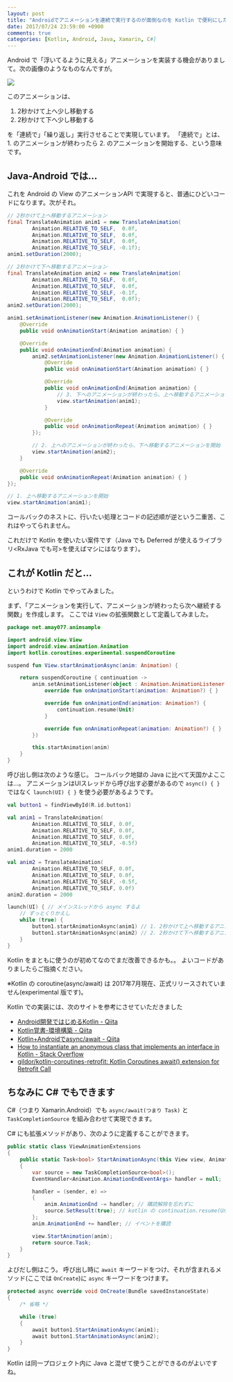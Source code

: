 ```yaml
---
layout: post
title: "Androidでアニメーションを連続で実行するのが面倒なのを Kotlin で便利にした話"
date: 2017/07/24 23:59:00 +0900
comments: true
categories: [Kotlin, Android, Java, Xamarin, C#]
---
```

Android で「浮いてるように見える」アニメーションを実装する機会がありまして。次の画像のようなものなんですが。
<!--more-->

![](http://blog.amay077.net/assets/images/posts/concat_animations_with_kotlin_01.gif)

このアニメーションは、

1. 2秒かけて上へ少し移動する
2. 2秒かけて下へ少し移動する

を「連続で」「繰り返し」実行させることで実現しています。
「連続で」とは、 1. のアニメーションが終わったら 2. のアニメーションを開始する、という意味です。

## Java-Android では…

これを Android の View のアニメーションAPI で実現すると、普通にひどいコードになります。次がそれ。

```Java
// 2秒かけて上へ移動するアニメーション
final TranslateAnimation anim1 = new TranslateAnimation(
        Animation.RELATIVE_TO_SELF,  0.0f,
        Animation.RELATIVE_TO_SELF,  0.0f,
        Animation.RELATIVE_TO_SELF,  0.0f,
        Animation.RELATIVE_TO_SELF, -0.1f);
anim1.setDuration(2000);

// 2秒かけて下へ移動するアニメーション
final TranslateAnimation anim2 = new TranslateAnimation(
        Animation.RELATIVE_TO_SELF,  0.0f,
        Animation.RELATIVE_TO_SELF,  0.0f,
        Animation.RELATIVE_TO_SELF, -0.1f,
        Animation.RELATIVE_TO_SELF,  0.0f);
anim2.setDuration(2000);

anim1.setAnimationListener(new Animation.AnimationListener() {
    @Override
    public void onAnimationStart(Animation animation) { }

    @Override
    public void onAnimationEnd(Animation animation) {
        anim2.setAnimationListener(new Animation.AnimationListener() {
            @Override
            public void onAnimationStart(Animation animation) { }

            @Override
            public void onAnimationEnd(Animation animation) {
                // 3. 下へのアニメーションが終わったら、上へ移動するアニメーションをまた開始
                view.startAnimation(anim1);
            }

            @Override
            public void onAnimationRepeat(Animation animation) { }
        });

        // 2. 上へのアニメーションが終わったら、下へ移動するアニメーションを開始
        view.startAnimation(anim2);
    }

    @Override
    public void onAnimationRepeat(Animation animation) { }
});

// 1. 上へ移動するアニメーションを開始
view.startAnimation(anim1);
```

コールバックのネストに、行いたい処理とコードの記述順が逆という二重苦、これはやってられません。

これだけで Kotlin を使いたい案件です（Java でも Deferred が使えるライブラリ<RxJava でも可>を使えばマシにはなります）。

## これが Kotlin だと…

というわけで Kotlin でやってみました。

まず、「アニメーションを実行して、アニメーションが終わったら次へ継続する関数」を作成します。
ここでは ``View`` の拡張関数として定義してみました。

```kotlin
package net.amay077.animsample

import android.view.View
import android.view.animation.Animation
import kotlin.coroutines.experimental.suspendCoroutine

suspend fun View.startAnimationAsync(anim: Animation) {

    return suspendCoroutine { continuation ->
        anim.setAnimationListener(object : Animation.AnimationListener {
            override fun onAnimationStart(animation: Animation?) { }

            override fun onAnimationEnd(animation: Animation?) {
                continuation.resume(Unit)
            }

            override fun onAnimationRepeat(animation: Animation?) { }
        })

        this.startAnimation(anim)
    }
}
```

呼び出し側は次のような感じ。
コールバック地獄の Java に比べて天国かよここは…。
アニメーションはUIスレッドから呼び出す必要があるので ``async() { }`` ではなく ``launch(UI) { }`` を使う必要があるようです。

```kotlin
val button1 = findViewById(R.id.button1)

val anim1 = TranslateAnimation(
        Animation.RELATIVE_TO_SELF, 0.0f,
        Animation.RELATIVE_TO_SELF, 0.0f,
        Animation.RELATIVE_TO_SELF, 0.0f,
        Animation.RELATIVE_TO_SELF, -0.5f)
anim1.duration = 2000

val anim2 = TranslateAnimation(
        Animation.RELATIVE_TO_SELF, 0.0f,
        Animation.RELATIVE_TO_SELF, 0.0f,
        Animation.RELATIVE_TO_SELF, -0.5f,
        Animation.RELATIVE_TO_SELF, 0.0f)
anim2.duration = 2000

launch(UI) { // メインスレッドから async するよ
    // ずっとくりかえし
    while (true) {
        button1.startAnimationAsync(anim1) // 1. 2秒かけて上へ移動するアニメーションを実行
        button1.startAnimationAsync(anim2) // 2. 2秒かけて下へ移動するアニメーションを実行
    }
}
```

Kotlin をまともに使うのが初めてなのでまだ改善できるかも。。
よいコードがありましたらご指摘ください。

※Kotlin の coroutine(async/await) は 2017年7月現在、正式リリースされていません(experimental 版です)。

Kotlin での実装には、次のサイトを参考にさせていただきました

* [Android開発ではじめるKotlin - Qiita](http://qiita.com/Kogarasi/items/4bd0a37763b057e9d796)
* [Kotlin覚書-環境構築 - Qiita](http://qiita.com/ke__kyukyun1828/items/c4c321650d888765140e)
* [Kotlin+Androidでasync/await - Qiita](http://qiita.com/k-kagurazaka@github/items/702c92bc3381af36db12)
* [How to instantiate an anonymous class that implements an interface in Kotlin - Stack Overflow](https://stackoverflow.com/questions/37805860/how-to-instantiate-an-anonymous-class-that-implements-an-interface-in-kotlin)
* [gildor/kotlin-coroutines-retrofit: Kotlin Coroutines await() extension for Retrofit Call](https://github.com/gildor/kotlin-coroutines-retrofit)

## ちなみに C# でもできます

C#（つまり Xamarin.Android）でも ``async/await(つまり Task)`` と ``TaskCompletionSource`` を組み合わせて実現できます。

C# にも拡張メソッドがあり、次のように定義することができます。

```C#
public static class ViewAnimationExtensions
{
    public static Task<bool> StartAnimationAsync(this View view, Animation anim)
    {
        var source = new TaskCompletionSource<bool>();
        EventHandler<Animation.AnimationEndEventArgs> handler = null;

        handler = (sender, e) =>
        {
            anim.AnimationEnd -= handler; // 購読解除を忘れずに
            source.SetResult(true); // kotlin の continuation.resume(Unit) にあたるトコ
        };
        anim.AnimationEnd += handler; // イベントを購読

        view.StartAnimation(anim);
        return source.Task;
    }
}
```

よびだし側はこう。
呼び出し時に ``await`` キーワードをつけ、それが含まれるメソッド(ここでは ``OnCreate``)に ``async`` キーワードをつけます。

```C#
protected async override void OnCreate(Bundle savedInstanceState)
{
    /* 省略 */

    while (true)
    {
        await button1.StartAnimationAsync(anim1);
        await button1.StartAnimationAsync(anim2);
    }
}
```

Kotlin は同一プロジェクト内に Java と混ぜて使うことができるのがよいですね。
